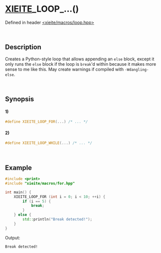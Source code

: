 # [XIEITE](../../macros.md)\_LOOP\_...\(\)
Defined in header [<xieite/macros/loop.hpp>](../../../include/xieite/macros/loop.hpp)

&nbsp;

## Description
Creates a Python-style loop that allows appending an `else` block, except it only runs the `else` block if the loop is `break`'d within because it makes more sense to me like this. May create warnings if compiled with `-Wdangling-else`.

&nbsp;

## Synopsis
#### 1)
```cpp
#define XIEITE_LOOP_FOR(...) /* ... */
```
#### 2)
```cpp
#define XIEITE_LOOP_WHILE(...) /* ... */
```

&nbsp;

## Example
```cpp
#include <print>
#include "xieite/macros/for.hpp"

int main() {
    XIEITE_LOOP_FOR (int i = 0; i < 10; ++i) {
        if (i == 5) {
            break;
        }
    } else {
        std::println("Break detected!");
    }
}
```
Output:
```
Break detected!
```
